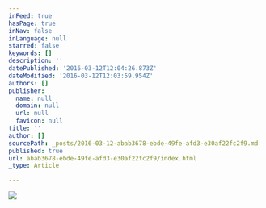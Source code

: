 ```yaml
---
inFeed: true
hasPage: true
inNav: false
inLanguage: null
starred: false
keywords: []
description: ''
datePublished: '2016-03-12T12:04:26.873Z'
dateModified: '2016-03-12T12:03:59.954Z'
authors: []
publisher:
  name: null
  domain: null
  url: null
  favicon: null
title: ''
author: []
sourcePath: _posts/2016-03-12-abab3678-ebde-49fe-afd3-e30af22fc2f9.md
published: true
url: abab3678-ebde-49fe-afd3-e30af22fc2f9/index.html
_type: Article

---
```

![](https://the-grid-user-content.s3-us-west-2.amazonaws.com/caf9edf1-4c4f-421f-8fa0-843af846bda0.jpg)